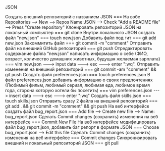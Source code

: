JSON


Создать внешний репозиторий c названием JSON === На вэбе Repositories --> New --> Repos Name:JSON --> Check "Add a README file" --> Press "Create repository"
Клонировать репозиторий JSON на локальный компьютер === git clone <repository HTTPS>
Внутри локального JSON создать файл "new.json" === touch new.json
Добавить файл под гит === git add new.json
Закоммитить файл === git commit -m "comment"
Отправить файл на внешний GitHub репозиторий === git push
Отредактировать содержание файла “new.json” написать информацию о себе (ФИО, возраст, количество домашних животных, будущая желаемая зарплата) === vim new.json ---> input data ---> esc ---> enter ":wq".
Отправить изменения на внешний репозиторий === git commit -am "comment" && git push
Создать файл preferences.json === touch preferences.json
В файл preferences.json добавить информацию о своих предпочтениях (Любимый фильм, любимый сериал, любимая еда, любимое время года, сторона которую хотели бы посетить) === vim preferences.json ---> insert data ---> esc ---> enter ":wq"
Создать файл skills.json === touch skills.json
Отправить сразу 2 файла на внешний репозиторий === git add . && git commit -m "comment" && git push
На веб интерфейсе создать файл bug_report.json === Add file --> Create new file --> Name: bug_report.json
Сделать Commit changes (сохранить) изменения на веб интерфейсе === Commit New File
На веб интерфейсе модифицировать файл bug_report.json, добавить баг репорт в формате JSON === Choose bug_report.json --> Edit this file
Сделать Commit changes (сохранить) изменения на веб интерфейсе === Commit changes
Синхронизировать внешний и локальный репозиторий JSON === git pull
